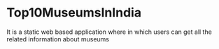 # Top10MuseumsInIndia
It is a static web based application where in which users can get all the related information about museums
